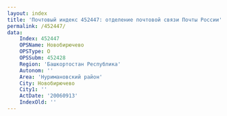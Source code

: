 ```yaml
---
layout: index
title: 'Почтовый индекс 452447: отделение почтовой связи Почты России'
permalink: /452447/
data:
    Index: 452447
    OPSName: Новобирючево
    OPSType: О
    OPSSubm: 452428
    Region: 'Башкортостан Республика'
    Autonom: ''
    Area: 'Нуримановский район'
    City: Новобирючево
    City1: ''
    ActDate: '20060913'
    IndexOld: ''
---
```

